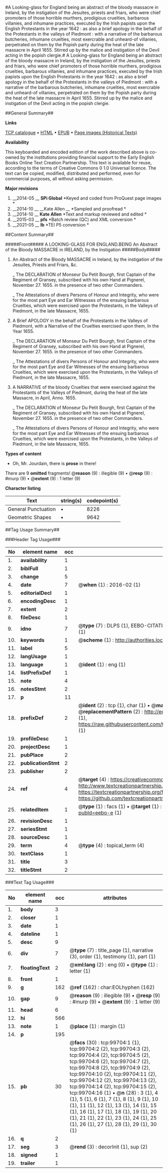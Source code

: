 #A Looking-glass for England being an abstract of the bloody massacre in Ireland, by the instigation of the Jesuites, priests and friars, who were chief promoters of those horrible murthers, prodigious cruelties, barbarous villanies, and inhumane practices, executed by the Irish papists upon the English Protestants in the year 1642 : as also a brief apology in the behalf of the Protestants in the valleys of Piedmont : with a narrative of the barbarous butcheries, inhumane cruelties, most exercrable and unheard-of villanies, perpetrated on them by the Popish party during the heat of the late massacre in April 1655.  Stirred up by the malice and instigation of the Devil acting in the popish clergie.#
A Looking-glass for England being an abstract of the bloody massacre in Ireland, by the instigation of the Jesuites, priests and friars, who were chief promoters of those horrible murthers, prodigious cruelties, barbarous villanies, and inhumane practices, executed by the Irish papists upon the English Protestants in the year 1642 : as also a brief apology in the behalf of the Protestants in the valleys of Piedmont : with a narrative of the barbarous butcheries, inhumane cruelties, most exercrable and unheard-of villanies, perpetrated on them by the Popish party during the heat of the late massacre in April 1655.  Stirred up by the malice and instigation of the Devil acting in the popish clergie.

##General Summary##

**Links**

[TCP catalogue](http://www.ota.ox.ac.uk/tcp/)  • 
[HTML](http://tei.it.ox.ac.uk/tcp/Texts-HTML/free/A49/A49149.html)  • 
[EPUB](http://tei.it.ox.ac.uk/tcp/Texts-EPUB/free/A49/A49149.epub) • 
[Page images (Historical Texts)](https://historicaltexts.jisc.ac.uk/eebo-13472046e)

**Availability**

This keyboarded and encoded edition of the work described above is co-owned by the
    institutions providing financial support to the Early English Books Online Text Creation
    Partnership. This text is available for reuse, according to the terms of  Creative Commons 0 1.0 Universal
    licence. The text can be copied, modified, distributed and performed, even for commercial
    purposes, all without asking permission.

**Major revisions**

1. __2014-05 __ __SPi Global__ *Keyed and coded from ProQuest page images *
1. __2014-10 __ __Kate Allen __ *Sampled and proofread *
1. __2014-10 __ __Kate Allen__ *Text and markup reviewed and edited *
1. __2015-03 __ __pfs__ *Batch review (QC) and XML conversion *
1. __2021-05 __ __lb__ *TEI P5 conversion *

##Content Summary##

#####Front#####
A LOOKING-GLASS FOR ENGLAND.BEING An Abstract of the Bloody MASSACRE in IRELAND, by the Instigation 
#####Body#####

1. An Abstract of the Bloody MASSACRE in Ireland, by the instigation of the Jesuites, Priests and Friars, &c.

    _ The DECLARATION of Monseur Du Petit Bourgh, first Captain of the Regiment of Gransey, subscribed with his own Hand at Pignerel, November 27. 1655. in the presence of two other Commanders.

    _ The Attestations of divers Persons of Honour and Integrity, who were for the most part Eye and Ear Witnesses of the ensuing barbarous Cruelties, which were exercised upon the Protestants, in the Valleys of Piedmont, in the late Massacre, 1655.

1. A Brief APOLOGY in the behalf of the Protestants in the Valleys of Piedmont, with a Narrative of the Cruelties exercised upon them, In the Year 1655.

    _ The DECLARATION of Monseur Du Petit Bourgh, first Captain of the Regiment of Gransey, subscribed with his own Hand at Pignerel, November 27. 1655. in the presence of two other Commanders.

    _ The Attestations of divers Persons of Honour and Integrity, who were for the most part Eye and Ear Witnesses of the ensuing barbarous Cruelties, which were exercised upon the Protestants, in the Valleys of Piedmont, in the late Massacre, 1655.

1. A NARRATIVE of the bloody Cruelties that were exercised against the Protestants of the Valleys of Piedmont, during the heat of the late Massacre, in April, Anno. 1655.

    _ The DECLARATION of Monseur Du Petit Bourgh, first Captain of the Regiment of Gransey, subscribed with his own Hand at Pignerel, November 27. 1655. in the presence of two other Commanders.

    _ The Attestations of divers Persons of Honour and Integrity, who were for the most part Eye and Ear Witnesses of the ensuing barbarous Cruelties, which were exercised upon the Protestants, in the Valleys of Piedmont, in the late Massacre, 1655.

**Types of content**

  * Oh, Mr. Jourdain, there is **prose** in there!

There are 9 **omitted** fragments! 
 @__reason__ (9) : illegible (9)  •  @__resp__ (9) : #murp (9)  •  @__extent__ (9) : 1 letter (9)

**Character listing**


|Text|string(s)|codepoint(s)|
|---|---|---|
|General Punctuation|•|8226|
|Geometric Shapes|▪|9642|

##Tag Usage Summary##

###Header Tag Usage###

|No|element name|occ|attributes|
|---|---|---|---|
|1.|__availability__|1||
|2.|__biblFull__|1||
|3.|__change__|5||
|4.|__date__|7| @__when__ (1) : 2016-02 (1)|
|5.|__editorialDecl__|1||
|6.|__encodingDesc__|1||
|7.|__extent__|2||
|8.|__fileDesc__|1||
|9.|__idno__|7| @__type__ (7) : DLPS (1), EEBO-CITATION (1), VID (1), EEBO-PROQUEST (1), STC (2), OCLC (1)|
|10.|__keywords__|1| @__scheme__ (1) : http://authorities.loc.gov/ (1)|
|11.|__label__|5||
|12.|__langUsage__|1||
|13.|__language__|1| @__ident__ (1) : eng (1)|
|14.|__listPrefixDef__|1||
|15.|__note__|4||
|16.|__notesStmt__|2||
|17.|__p__|11||
|18.|__prefixDef__|2| @__ident__ (2) : tcp (1), char (1)  •  @__matchPattern__ (2) : ([0-9\-]+):([0-9IVX]+) (1), (.+) (1)  •  @__replacementPattern__ (2) : http://eebo.chadwyck.com/downloadtiff?vid=$1&page=$2 (1), https://raw.githubusercontent.com/textcreationpartnership/Texts/master/tcpchars.xml#$1 (1)|
|19.|__profileDesc__|1||
|20.|__projectDesc__|1||
|21.|__pubPlace__|2||
|22.|__publicationStmt__|2||
|23.|__publisher__|2||
|24.|__ref__|4| @__target__ (4) : https://creativecommons.org/publicdomain/zero/1.0/ (1), http://www.textcreationpartnership.org/docs/. (1), https://textcreationpartnership.org/faq/#faq05 (1), https://github.com/textcreationpartnership (1)|
|25.|__relatedItem__|1| @__type__ (1) : facs (1)  •  @__target__ (1) : https://data.historicaltexts.jisc.ac.uk/view?pubId=eebo-e (1)|
|26.|__revisionDesc__|1||
|27.|__seriesStmt__|1||
|28.|__sourceDesc__|1||
|29.|__term__|4| @__type__ (4) : topical_term (4)|
|30.|__textClass__|1||
|31.|__title__|3||
|32.|__titleStmt__|2||


###Text Tag Usage###

|No|element name|occ|attributes|
|---|---|---|---|
|1.|__body__|3||
|2.|__closer__|1||
|3.|__date__|1||
|4.|__dateline__|1||
|5.|__desc__|9||
|6.|__div__|7| @__type__ (7) : title_page (1), narrative (3), order (1), testimony (1), part (1)|
|7.|__floatingText__|2| @__xml:lang__ (2) : eng (0)  •  @__type__ (1) : letter (1)|
|8.|__front__|1||
|9.|__g__|162| @__ref__ (162) : char:EOLhyphen (162)|
|10.|__gap__|9| @__reason__ (9) : illegible (9)  •  @__resp__ (9) : #murp (9)  •  @__extent__ (9) : 1 letter (9)|
|11.|__head__|6||
|12.|__hi__|566||
|13.|__note__|1| @__place__ (1) : margin (1)|
|14.|__p__|195||
|15.|__pb__|30| @__facs__ (30) : tcp:99704:1 (1), tcp:99704:2 (2), tcp:99704:3 (2), tcp:99704:4 (2), tcp:99704:5 (2), tcp:99704:6 (2), tcp:99704:7 (2), tcp:99704:8 (2), tcp:99704:9 (2), tcp:99704:10 (2), tcp:99704:11 (2), tcp:99704:12 (2), tcp:99704:13 (2), tcp:99704:14 (2), tcp:99704:15 (2), tcp:99704:16 (1)  •  @__n__ (28) : 3 (1), 4 (1), 5 (1), 6 (1), 7 (1), 8 (1), 9 (1), 10 (1), 11 (1), 12 (1), 13 (1), 14 (1), 15 (1), 16 (1), 17 (1), 18 (1), 19 (1), 20 (1), 21 (1), 22 (1), 23 (1), 24 (1), 25 (1), 26 (1), 27 (1), 28 (1), 29 (1), 30 (1)|
|16.|__q__|2||
|17.|__seg__|3| @__rend__ (3) : decorInit (1), sup (2)|
|18.|__signed__|1||
|19.|__trailer__|1||
